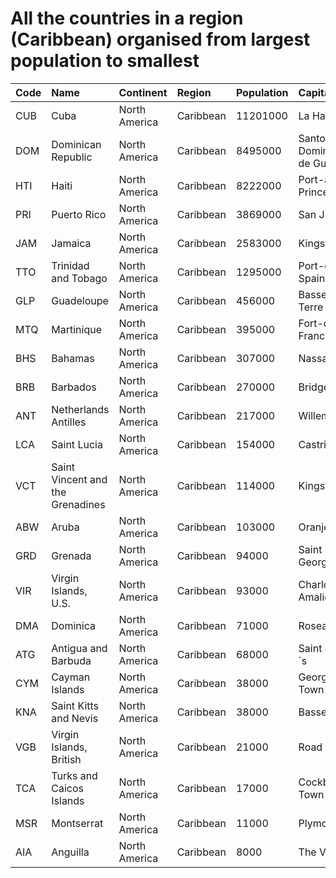 # All the countries in a region (Caribbean) organised from largest population to smallest

| Code | Name | Continent | Region | Population | Capital |
| :--- | :--- | :--- | :--- | :--- | :--- |
|CUB|Cuba|North America|Caribbean|11201000|La Habana|
|DOM|Dominican Republic|North America|Caribbean|8495000|Santo Domingo de Guzmán|
|HTI|Haiti|North America|Caribbean|8222000|Port-au-Prince|
|PRI|Puerto Rico|North America|Caribbean|3869000|San Juan|
|JAM|Jamaica|North America|Caribbean|2583000|Kingston|
|TTO|Trinidad and Tobago|North America|Caribbean|1295000|Port-of-Spain|
|GLP|Guadeloupe|North America|Caribbean|456000|Basse-Terre|
|MTQ|Martinique|North America|Caribbean|395000|Fort-de-France|
|BHS|Bahamas|North America|Caribbean|307000|Nassau|
|BRB|Barbados|North America|Caribbean|270000|Bridgetown|
|ANT|Netherlands Antilles|North America|Caribbean|217000|Willemstad|
|LCA|Saint Lucia|North America|Caribbean|154000|Castries|
|VCT|Saint Vincent and the Grenadines|North America|Caribbean|114000|Kingstown|
|ABW|Aruba|North America|Caribbean|103000|Oranjestad|
|GRD|Grenada|North America|Caribbean|94000|Saint George´s|
|VIR|Virgin Islands, U.S.|North America|Caribbean|93000|Charlotte Amalie|
|DMA|Dominica|North America|Caribbean|71000|Roseau|
|ATG|Antigua and Barbuda|North America|Caribbean|68000|Saint John´s|
|CYM|Cayman Islands|North America|Caribbean|38000|George Town|
|KNA|Saint Kitts and Nevis|North America|Caribbean|38000|Basseterre|
|VGB|Virgin Islands, British|North America|Caribbean|21000|Road Town|
|TCA|Turks and Caicos Islands|North America|Caribbean|17000|Cockburn Town|
|MSR|Montserrat|North America|Caribbean|11000|Plymouth|
|AIA|Anguilla|North America|Caribbean|8000|The Valley|
